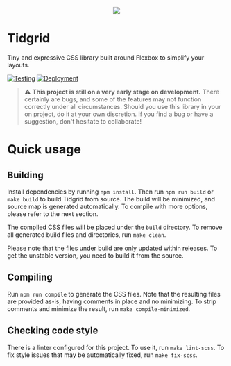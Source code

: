 <p align="center">
    <img src="assets/logo.svg">
</p>

# Tidgrid

Tiny and expressive CSS library built around Flexbox to simplify your layouts.

[![Testing](https://github.com/sneikki/tidgrid/actions/workflows/test.yml/badge.svg)](https://github.com/sneikki/tidgrid/actions/workflows/test.yml)
[![Deployment](https://github.com/sneikki/tidgrid/actions/workflows/deploy.yml/badge.svg)](https://github.com/sneikki/tidgrid/actions/workflows/deploy.yml)

> :warning: **This project is still on a very early stage on development.**
> There certainly are bugs, and some of the features may not function correctly under all circumstances.
> Should you use this library in your on project, do it at your own discretion.
> If you find a bug or have a suggestion, don't hesitate to collaborate!

# Quick usage

## Building

Install dependencies by running `npm install`. Then run `npm run build` or `make build` to build Tidgrid from source. The build will be minimized,
and source map is generated automatically. To compile with more options,
please refer to the next section.

The compiled CSS files will be placed under the `build` directory.
To remove all generated build files and directories, run `make clean`.

Please note that the files under build are only updated within
releases. To get the unstable version, you need to build it from the source.

## Compiling

Run `npm run compile` to generate the CSS files. Note that the resulting files
are provided as-is, having comments in place and no minimizing. To strip
comments and minimize the result, run `make compile-minimized`.

## Checking code style

There is a linter configured for this project. To use it,
run `make lint-scss`. To fix style issues that may be automatically
fixed, run `make fix-scss`.
